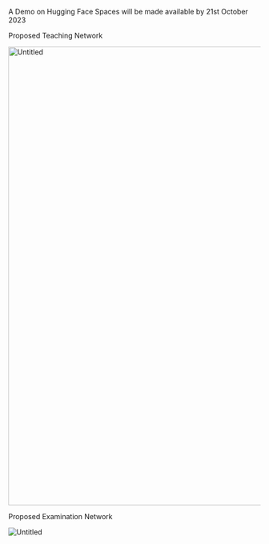 A Demo on Hugging Face Spaces will be made available by 21st October 2023

Proposed Teaching Network

<img width="917" alt="Untitled" src="https://github.com/akash-mondal/VanguardEdu/assets/96812236/5d702da1-5c8e-48f7-b346-d60fa8399682">

Proposed Examination Network

![Untitled](https://github.com/akash-mondal/VanguardEdu/assets/96812236/8520e84b-87e7-4327-bcbd-aa0e6afe95b7)
